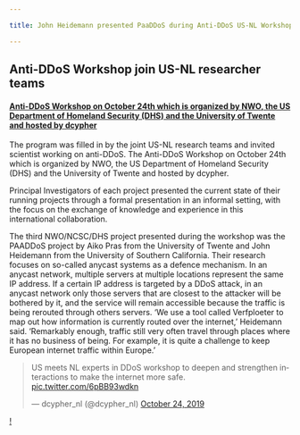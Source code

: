 ```yaml
---

title: John Heidemann presented PaaDDoS during Anti-DDoS US-NL Workshop

---
```


## Anti-DDoS Workshop join US-NL researcher teams 

#### [Anti-DDoS Workshop on October 24th which is organized by NWO, the US Department of Homeland Security (DHS) and the University of Twente and hosted by dcypher](https://www.dcypher.nl/en/international-collaboration-against-ddos-attacks)

The program was filled in by the joint US-NL research teams and invited scientist working on anti-DDoS. The Anti-DDoS Workshop on October 24th which is organized by NWO, the US Department of Homeland Security (DHS) and the University of Twente and hosted by dcypher. 

Principal Investigators of each project presented the current state of their running projects through a formal presentation in an informal setting, with the focus on the exchange of knowledge and experience in this international collaboration.

The third NWO/NCSC/DHS project presented during the workshop was the PAADDoS project by Aiko Pras from the University of Twente and John Heidemann from the University of Southern California. Their research focuses on so-called anycast systems as a defence mechanism. In an anycast network, multiple servers at multiple locations represent the same IP address. If a certain IP address is targeted by a DDoS attack, in an anycast network only those servers that are closest to the attacker will be bothered by it, and the service will remain accessible because the traffic is being rerouted through others servers. ‘We use a tool called Verfploeter to map out how information is currently routed over the internet,’ Heidemann said. ‘Remarkably enough, traffic still very often travel through places where it has no business of being. For example, it is quite a challenge to keep European internet traffic within Europe.’

<blockquote class="twitter-tweet"><p lang="en" dir="ltr">US meets NL experts in DDoS workshop to deepen and strengthen interactions to make the internet more safe. <a href="https://t.co/6pBB93wdkn">pic.twitter.com/6pBB93wdkn</a></p>&mdash; dcypher_nl (@dcypher_nl) <a href="https://twitter.com/dcypher_nl/status/1187387568972881920?ref_src=twsrc%5Etfw">October 24, 2019</a></blockquote> <script async src="https://platform.twitter.com/widgets.js" charset="utf-8"></script>

[!](2019-10-24-ddos-us-nl-john.jpeg)
